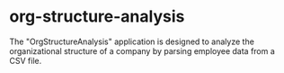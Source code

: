 # org-structure-analysis
The "OrgStructureAnalysis" application is designed to analyze the organizational structure of a company by parsing employee data from a CSV file.
